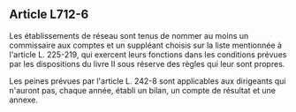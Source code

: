 Article L712-6
----
Les établissements de réseau sont tenus de nommer au moins un commissaire aux
comptes et un suppléant choisis sur la liste mentionnée à l'article L. 225-219,
qui exercent leurs fonctions dans les conditions prévues par les dispositions du
livre II sous réserve des règles qui leur sont propres.

Les peines prévues par l'article L. 242-8 sont applicables aux dirigeants qui
n'auront pas, chaque année, établi un bilan, un compte de résultat et une
annexe.
